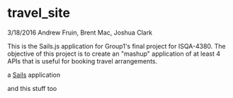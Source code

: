 # travel_site


3/18/2016
Andrew Fruin, Brent Mac, Joshua Clark

This is the Sails.js application for Group1's final project for ISQA-4380.
The objective of this project is to create an "mashup" application of at least 4 APIs that is useful for booking travel arrangements.


a [Sails](http://sailsjs.org) application


and this stuff too

